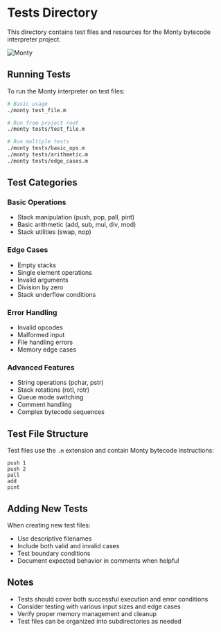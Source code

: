 # Tests Directory

This directory contains test files and resources for the Monty bytecode interpreter project.

![Monty](https://i.pinimg.com/736x/eb/45/99/eb459997151d6a9d0e4cd1a619bde051.jpg)

## Running Tests

To run the Monty interpreter on test files:

```bash
# Basic usage
./monty test_file.m

# Run from project root
./monty tests/test_file.m

# Run multiple tests
./monty tests/basic_ops.m
./monty tests/arithmetic.m
./monty tests/edge_cases.m
```

## Test Categories

### Basic Operations
- Stack manipulation (push, pop, pall, pint)
- Basic arithmetic (add, sub, mul, div, mod)
- Stack utilities (swap, nop)

### Edge Cases
- Empty stacks
- Single element operations
- Invalid arguments
- Division by zero
- Stack underflow conditions

### Error Handling
- Invalid opcodes
- Malformed input
- File handling errors
- Memory edge cases

### Advanced Features
- String operations (pchar, pstr)
- Stack rotations (rotl, rotr)
- Queue mode switching
- Comment handling
- Complex bytecode sequences

## Test File Structure

Test files use the `.m` extension and contain Monty bytecode instructions:

```
push 1
push 2
pall
add
pint
```

## Adding New Tests

When creating new test files:
- Use descriptive filenames
- Include both valid and invalid cases
- Test boundary conditions
- Document expected behavior in comments when helpful

## Notes

- Tests should cover both successful execution and error conditions
- Consider testing with various input sizes and edge cases
- Verify proper memory management and cleanup
- Test files can be organized into subdirectories as needed
